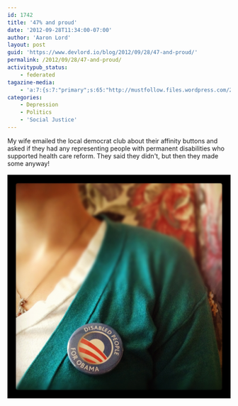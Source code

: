 ```yaml
---
id: 1742
title: '47% and proud'
date: '2012-09-28T11:34:00-07:00'
author: 'Aaron Lord'
layout: post
guid: 'https://www.devlord.io/blog/2012/09/28/47-and-proud/'
permalink: /2012/09/28/47-and-proud/
activitypub_status:
    - federated
tagazine-media:
    - 'a:7:{s:7:"primary";s:65:"http://mustfollow.files.wordpress.com/2012/09/20120928-123135.jpg";s:6:"images";a:1:{s:65:"http://mustfollow.files.wordpress.com/2012/09/20120928-123135.jpg";a:6:{s:8:"file_url";s:65:"http://mustfollow.files.wordpress.com/2012/09/20120928-123135.jpg";s:5:"width";i:1890;s:6:"height";i:1890;s:4:"type";s:5:"image";s:4:"area";i:3572100;s:9:"file_path";b:0;}}s:6:"videos";a:0:{}s:11:"image_count";i:1;s:6:"author";s:8:"28099389";s:7:"blog_id";s:8:"28571045";s:9:"mod_stamp";s:19:"2012-09-28 19:34:44";}'
categories:
    - Depression
    - Politics
    - 'Social Justice'
---
```


My wife emailed the local democrat club about their affinity buttons and asked if they had any representing people with permanent disabilities who supported health care reform. They said they didn't, but then they made some anyway!<br /><br /><a href="/wp-content/uploads/2012/09/20120928-123135.jpg"><img src="/wp-content/uploads/2012/09/20120928-123135.jpg" alt="Disabled People for Obama" class="alignnone size-full" /></a>